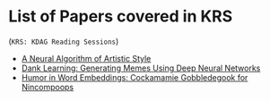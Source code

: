 # List of Papers covered in KRS  
(`KRS: KDAG Reading Sessions`)  

- [A Neural Algorithm of Artistic Style](https://arxiv.org/abs/1508.06576)  
- [Dank Learning: Generating Memes Using Deep Neural Networks](https://arxiv.org/abs/1806.04510)  
- [Humor in Word Embeddings: Cockamamie Gobbledegook for Nincompoops](https://arxiv.org/abs/1902.02783)  
